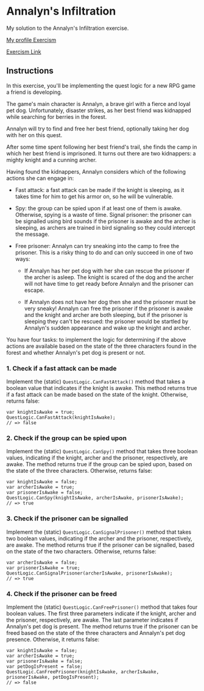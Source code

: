 # Annalyn's Infiltration

My solution to the Annalyn's Infiltration exercise.

[My profile Exercism](https://exercism.org/profiles/stefanilima)

[Exercism Link](https://exercism.org/tracks/csharp/exercises/annalyns-infiltration)

## Instructions

In this exercise, you'll be implementing the quest logic for a new RPG game a friend is developing.

The game's main character is Annalyn, a brave girl with a fierce and loyal pet dog. Unfortunately, disaster strikes, as her best friend was kidnapped while searching for berries in the forest.

Annalyn will try to find and free her best friend, optionally taking her dog with her on this quest.

After some time spent following her best friend's trail, she finds the camp in which her best friend is imprisoned. It turns out there are two kidnappers: a mighty knight and a cunning archer.

Having found the kidnappers, Annalyn considers which of the following actions she can engage in:

- Fast attack: a fast attack can be made if the knight is sleeping, as it takes time for him to get his armor on, so he will be vulnerable.

- Spy: the group can be spied upon if at least one of them is awake. Otherwise, spying is a waste of time.
Signal prisoner: the prisoner can be signalled using bird sounds if the prisoner is awake and the archer is sleeping, as archers are trained in bird signaling so they could intercept the message.

- Free prisoner: Annalyn can try sneaking into the camp to free the prisoner. This is a risky thing to do and can only succeed in one of two ways:
    - If Annalyn has her pet dog with her she can rescue the prisoner if the archer is asleep. The knight is scared of the dog and the archer will not have time to get ready before Annalyn and the prisoner can escape.

    - If Annalyn does not have her dog then she and the prisoner must be very sneaky! Annalyn can free the prisoner if the prisoner is awake and the knight and archer are both sleeping, but if the prisoner is sleeping they can't be rescued: the prisoner would be startled by Annalyn's sudden appearance and wake up the knight and archer.

You have four tasks: to implement the logic for determining if the above actions are available based on the state of the three characters found in the forest and whether Annalyn's pet dog is present or not.

### 1. Check if a fast attack can be made
Implement the (static) `QuestLogic.CanFastAttack()` method that takes a boolean value that indicates if the knight is awake. This method returns true if a fast attack can be made based on the state of the knight. Otherwise, returns false:

```
var knightIsAwake = true;
QuestLogic.CanFastAttack(knightIsAwake);
// => false
```

### 2. Check if the group can be spied upon
Implement the (static) `QuestLogic.CanSpy()` method that takes three boolean values, indicating if the knight, archer and the prisoner, respectively, are awake. The method returns true if the group can be spied upon, based on the state of the three characters. Otherwise, returns false:

```
var knightIsAwake = false;
var archerIsAwake = true;
var prisonerIsAwake = false;
QuestLogic.CanSpy(knightIsAwake, archerIsAwake, prisonerIsAwake);
// => true
```

### 3. Check if the prisoner can be signalled
Implement the (static) `QuestLogic.CanSignalPrisoner()` method that takes two boolean values, indicating if the archer and the prisoner, respectively, are awake. The method returns true if the prisoner can be signalled, based on the state of the two characters. Otherwise, returns false:

```
var archerIsAwake = false;
var prisonerIsAwake = true;
QuestLogic.CanSignalPrisoner(archerIsAwake, prisonerIsAwake);
// => true
```

### 4. Check if the prisoner can be freed
Implement the (static) `QuestLogic.CanFreePrisoner()` method that takes four boolean values. The first three parameters indicate if the knight, archer and the prisoner, respectively, are awake. The last parameter indicates if Annalyn's pet dog is present. The method returns true if the prisoner can be freed based on the state of the three characters and Annalyn's pet dog presence. Otherwise, it returns false:

```
var knightIsAwake = false;
var archerIsAwake = true;
var prisonerIsAwake = false;
var petDogIsPresent = false;
QuestLogic.CanFreePrisoner(knightIsAwake, archerIsAwake, prisonerIsAwake, petDogIsPresent);
// => false
```